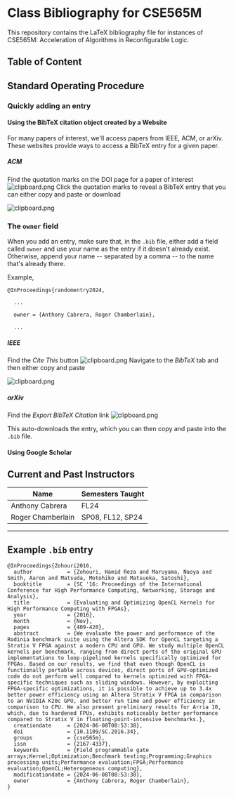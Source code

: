 # Class Bibliography for CSE565M
This repository contains the LaTeX bibliography file for instances of 
CSE565M: Acceleration of Algorithms in Reconfigurable Logic.

## Table of Content

## Standard Operating Procedure

### Quickly adding an entry
#### Using the BibTeX citation object created by a Website
For many papers of interest, we'll access papers from IEEE, ACM, or arXiv.
These websites provide ways to access a BibTeX entry for a given paper.
##### ACM
Find the quotation marks on the DOI page for a paper of interest
![clipboard.png](inkdrop://file:a689fSe8G)
Click the quotation marks to reveal a BibTeX entry that you can either copy and paste or download

![clipboard.png](inkdrop://file:t6TqfKPEn)

### The `owner` field
When you add an entry, make sure that, in the `.bib` file, either add a
field called `owner` and use your name as the entry if it doesn't
already exist. Otherwise, append your name -- separated by a comma -- to the
name that's already there.

Example,
```
@InProceedings{randomentry2024,

  ...

  owner = {Anthony Cabrera, Roger Chamberlain},

  ...

```

##### IEEE
Find the _Cite This_ button
![clipboard.png](inkdrop://file:DfaqVohlN)
Navigate to the _BibTeX_ tab and then either copy and paste 

![clipboard.png](inkdrop://file:kzNHERLDk)

##### arXiv
Find the _Export BibTeX Citation_ link
![clipboard.png](inkdrop://file:qZZJWLjWw)

This auto-downloads the entry, which you can then copy and paste into the `.bib` file.

#### Using Google Scholar

## Current and Past Instructors


| Name | Semesters Taught |
| -------- | -------- |
| Anthony Cabrera | FL24 |
| Roger Chamberlain | SP08, FL12, SP24 |



---

## Example `.bib` entry
```
@InProceedings{Zohouri2016,
  author           = {Zohouri, Hamid Reza and Maruyama, Naoya and Smith, Aaron and Matsuda, Motohiko and Matsuoka, Satoshi},
  booktitle        = {SC '16: Proceedings of the International Conference for High Performance Computing, Networking, Storage and Analysis},
  title            = {Evaluating and Optimizing OpenCL Kernels for High Performance Computing with FPGAs},
  year             = {2016},
  month            = {Nov},
  pages            = {409-420},
  abstract         = {We evaluate the power and performance of the Rodinia benchmark suite using the Altera SDK for OpenCL targeting a Stratix V FPGA against a modern CPU and GPU. We study multiple OpenCL kernels per benchmark, ranging from direct ports of the original GPU implementations to loop-pipelined kernels specifically optimized for FPGAs. Based on our results, we find that even though OpenCL is functionally portable across devices, direct ports of GPU-optimized code do not perform well compared to kernels optimized with FPGA-specific techniques such as sliding windows. However, by exploiting FPGA-specific optimizations, it is possible to achieve up to 3.4x better power efficiency using an Altera Stratix V FPGA in comparison to an NVIDIA K20c GPU, and better run time and power efficiency in comparison to CPU. We also present preliminary results for Arria 10, which, due to hardened FPUs, exhibits noticeably better performance compared to Stratix V in floating-point-intensive benchmarks.},
  creationdate     = {2024-06-08T08:53:38},
  doi              = {10.1109/SC.2016.34},
  groups           = {cse565m},
  issn             = {2167-4337},
  keywords         = {Field programmable gate arrays;Kernel;Optimization;Benchmark testing;Programming;Graphics processing units;Performance evaluation;FPGA;Performance evaluation;OpenCL;Heterogeneous computing},
  modificationdate = {2024-06-08T08:53:38},
  owner            = {Anthony Cabrera, Roger Chamberlain},
}
```

